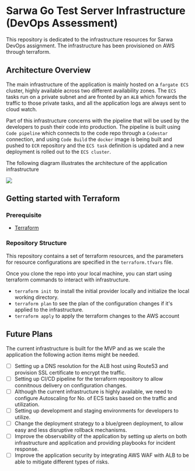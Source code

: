 # Sarwa Go Test Server Infrastructure (DevOps Assessment)

This repository is dedicated to the infrastructure resources for Sarwa DevOps assignment. The infrastructure has been provisioned on AWS through terraform.

## Architecture Overview

The main infrastructure of the application is mainly hosted on a `fargate ECS` cluster, highly available across two different availability zones. The `ECS` tasks run on a private subnet and are fronted by an `ALB` which forwards the traffic to those private tasks, and all the application logs are always sent to cloud watch.

Part of this infrastructure concerns with the pipeline that will be used by the developers to push their code into production. The pipeline is built using `Code pipeline` which connects to the code repo through a `Codestar` connection, and using `Code Build` the `docker` image is being built and pushed to `ECR` repository and the `ECS task` definition is updated and a new deployment is rolled out to the `ECS cluster`.

The following diagram illustrates the architecture of the application infrastructure

![](https://i.ibb.co/mJbCxWK/sarwa-drawio-2.png)

## Getting started with Terraform

### Prerequisite

- [Terraform](https://developer.hashicorp.com/terraform/tutorials/aws-get-started/install-cli)

### Repository Structure

This repository contains a set of terraform resources, and the parameters for resource configurations are specified in the `terraform.tfvars` file.

Once you clone the repo into your local machine, you can start using terraform commands to interact with infrastructure.

- `terraform init`  to install the initial provider locally and initialize the local working directory.
- `terraform plan` to see the plan of the configuration changes if it's applied to the infrastructure.
- `terraform apply` to apply the terraform changes to the AWS account

## Future Plans

The current infrastructure is built for the MVP and as we scale the application the following action items might be needed.

- [ ] Setting up a DNS resolution for the ALB host using Route53 and provision SSL certificate to encrypt the traffic.
- [ ] Setting up CI/CD pipeline for the terraform repository to allow connitnous delivery on configuration changes.
- [ ] Although the current infrastructure is highly available, we need to configure Autoscaling for No. of ECS tasks based on the traffic and utilization.
- [ ] Setting up development and staging environments for developers to utilize.
- [ ] Change the deployment strategy to a blue/green deployment, to allow easy and less disruptive rollback mechanisms.
- [ ] Improve the observability of the application by setting up alerts on both infrastructure and application and providing playbooks for incident response.
- [ ] Improve the application security by integrating AWS WAF with ALB to be able to mitigate different types of risks.

